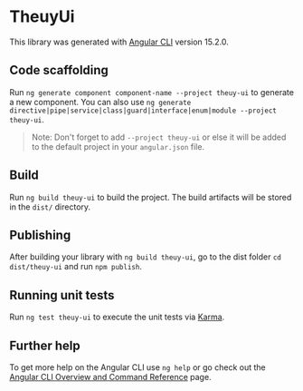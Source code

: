 # TheuyUi

This library was generated with [Angular CLI](https://github.com/angular/angular-cli) version 15.2.0.

## Code scaffolding

Run `ng generate component component-name --project theuy-ui` to generate a new component. You can also use `ng generate directive|pipe|service|class|guard|interface|enum|module --project theuy-ui`.
> Note: Don't forget to add `--project theuy-ui` or else it will be added to the default project in your `angular.json` file. 

## Build

Run `ng build theuy-ui` to build the project. The build artifacts will be stored in the `dist/` directory.

## Publishing

After building your library with `ng build theuy-ui`, go to the dist folder `cd dist/theuy-ui` and run `npm publish`.

## Running unit tests

Run `ng test theuy-ui` to execute the unit tests via [Karma](https://karma-runner.github.io).

## Further help

To get more help on the Angular CLI use `ng help` or go check out the [Angular CLI Overview and Command Reference](https://angular.io/cli) page.

